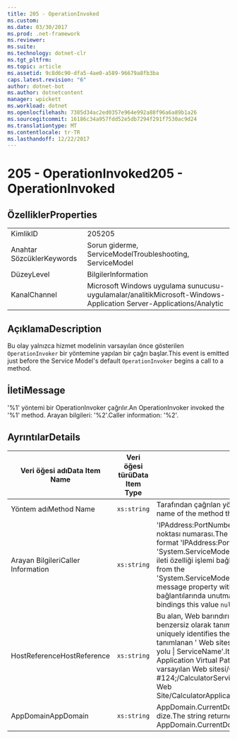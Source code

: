 ```yaml
---
title: 205 - OperationInvoked
ms.custom: 
ms.date: 03/30/2017
ms.prod: .net-framework
ms.reviewer: 
ms.suite: 
ms.technology: dotnet-clr
ms.tgt_pltfrm: 
ms.topic: article
ms.assetid: 9c8d6c90-dfa5-4ae0-a589-96679a8fb3ba
caps.latest.revision: "6"
author: dotnet-bot
ms.author: dotnetcontent
manager: wpickett
ms.workload: dotnet
ms.openlocfilehash: 7385d34ac2ed0357e964e992a88f96a6a89b1a26
ms.sourcegitcommit: 16186c34a957fdd52e5db7294f291f7530ac9d24
ms.translationtype: MT
ms.contentlocale: tr-TR
ms.lasthandoff: 12/22/2017
---
```

# <a name="205---operationinvoked"></a><span data-ttu-id="7bd91-102">205 - OperationInvoked</span><span class="sxs-lookup"><span data-stu-id="7bd91-102">205 - OperationInvoked</span></span>
## <a name="properties"></a><span data-ttu-id="7bd91-103">Özellikler</span><span class="sxs-lookup"><span data-stu-id="7bd91-103">Properties</span></span>  
  
|||  
|-|-|  
|<span data-ttu-id="7bd91-104">Kimlik</span><span class="sxs-lookup"><span data-stu-id="7bd91-104">ID</span></span>|<span data-ttu-id="7bd91-105">205</span><span class="sxs-lookup"><span data-stu-id="7bd91-105">205</span></span>|  
|<span data-ttu-id="7bd91-106">Anahtar Sözcükler</span><span class="sxs-lookup"><span data-stu-id="7bd91-106">Keywords</span></span>|<span data-ttu-id="7bd91-107">Sorun giderme, ServiceModel</span><span class="sxs-lookup"><span data-stu-id="7bd91-107">Troubleshooting, ServiceModel</span></span>|  
|<span data-ttu-id="7bd91-108">Düzey</span><span class="sxs-lookup"><span data-stu-id="7bd91-108">Level</span></span>|<span data-ttu-id="7bd91-109">Bilgiler</span><span class="sxs-lookup"><span data-stu-id="7bd91-109">Information</span></span>|  
|<span data-ttu-id="7bd91-110">Kanal</span><span class="sxs-lookup"><span data-stu-id="7bd91-110">Channel</span></span>|<span data-ttu-id="7bd91-111">Microsoft Windows uygulama sunucusu-uygulamalar/analitik</span><span class="sxs-lookup"><span data-stu-id="7bd91-111">Microsoft-Windows-Application Server-Applications/Analytic</span></span>|  
  
## <a name="description"></a><span data-ttu-id="7bd91-112">Açıklama</span><span class="sxs-lookup"><span data-stu-id="7bd91-112">Description</span></span>  
 <span data-ttu-id="7bd91-113">Bu olay yalnızca hizmet modelinin varsayılan önce gösterilen `OperationInvoker` bir yöntemine yapılan bir çağrı başlar.</span><span class="sxs-lookup"><span data-stu-id="7bd91-113">This event is emitted just before the Service Model's default `OperationInvoker` begins a call to a method.</span></span>  
  
## <a name="message"></a><span data-ttu-id="7bd91-114">İleti</span><span class="sxs-lookup"><span data-stu-id="7bd91-114">Message</span></span>  
 <span data-ttu-id="7bd91-115">'%1' yöntemi bir OperationInvoker çağrılır.</span><span class="sxs-lookup"><span data-stu-id="7bd91-115">An OperationInvoker invoked the '%1' method.</span></span> <span data-ttu-id="7bd91-116">Arayan bilgileri: '%2'.</span><span class="sxs-lookup"><span data-stu-id="7bd91-116">Caller information: '%2'.</span></span>  
  
## <a name="details"></a><span data-ttu-id="7bd91-117">Ayrıntılar</span><span class="sxs-lookup"><span data-stu-id="7bd91-117">Details</span></span>  
  
|<span data-ttu-id="7bd91-118">Veri öğesi adı</span><span class="sxs-lookup"><span data-stu-id="7bd91-118">Data Item Name</span></span>|<span data-ttu-id="7bd91-119">Veri öğesi türü</span><span class="sxs-lookup"><span data-stu-id="7bd91-119">Data Item Type</span></span>|<span data-ttu-id="7bd91-120">Açıklama</span><span class="sxs-lookup"><span data-stu-id="7bd91-120">Description</span></span>|  
|--------------------|--------------------|-----------------|  
|<span data-ttu-id="7bd91-121">Yöntem adı</span><span class="sxs-lookup"><span data-stu-id="7bd91-121">Method Name</span></span>|`xs:string`|<span data-ttu-id="7bd91-122">Tarafından çağrılan yöntemin CLR adını `OperationInvoker`.</span><span class="sxs-lookup"><span data-stu-id="7bd91-122">The CLR name of the method that was invoked by the `OperationInvoker`.</span></span>|  
|<span data-ttu-id="7bd91-123">Arayan Bilgileri</span><span class="sxs-lookup"><span data-stu-id="7bd91-123">Caller Information</span></span>|`xs:string`|<span data-ttu-id="7bd91-124">'IPAddress:PortNumber' biçiminde istemci IP adresi ve bağlantı noktası numarası.</span><span class="sxs-lookup"><span data-stu-id="7bd91-124">The IP address and port number of the client in the format 'IPAddress:PortNumber'.</span></span> <span data-ttu-id="7bd91-125">İki değer 'System.ServiceModel.Channels.RemoteEndpointMessageProperty' ileti özelliği işlemi bağlamında alınır.</span><span class="sxs-lookup"><span data-stu-id="7bd91-125">The two values are retrieved from the 'System.ServiceModel.Channels.RemoteEndpointMessageProperty' message property within the operation context.</span></span> <span data-ttu-id="7bd91-126">TCP olmayan bağlantılarında unutmayın bu değer `null`.</span><span class="sxs-lookup"><span data-stu-id="7bd91-126">Note that for non-TCP bindings this value `null`.</span></span>|  
|<span data-ttu-id="7bd91-127">HostReference</span><span class="sxs-lookup"><span data-stu-id="7bd91-127">HostReference</span></span>|`xs:string`|<span data-ttu-id="7bd91-128">Bu alan, Web barındırılan hizmetler için Web hiyerarşi hizmetinde benzersiz olarak tanımlar.</span><span class="sxs-lookup"><span data-stu-id="7bd91-128">For Web-hosted services, this field uniquely identifies the service in the Web hierarchy.</span></span> <span data-ttu-id="7bd91-129">Biçimi olarak tanımlanan ' Web sitesi adı uygulamanın sanal yolu &#124; Hizmet sanal yolu &#124; ServiceName'.</span><span class="sxs-lookup"><span data-stu-id="7bd91-129">Its format is defined as 'Web Site Name Application Virtual Path&#124;Service Virtual Path&#124;ServiceName'.</span></span> <span data-ttu-id="7bd91-130">Örnek: ' varsayılan Web sitesi/CalculatorApplication, #124;/CalculatorService.svc &#124; CalculatorService'.</span><span class="sxs-lookup"><span data-stu-id="7bd91-130">Example: 'Default Web Site/CalculatorApplication&#124;/CalculatorService.svc&#124;CalculatorService'.</span></span>|  
|<span data-ttu-id="7bd91-131">AppDomain</span><span class="sxs-lookup"><span data-stu-id="7bd91-131">AppDomain</span></span>|`xs:string`|<span data-ttu-id="7bd91-132">AppDomain.CurrentDomain.FriendlyName tarafından döndürülen dize.</span><span class="sxs-lookup"><span data-stu-id="7bd91-132">The string returned by AppDomain.CurrentDomain.FriendlyName.</span></span>|
